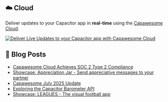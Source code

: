 <!--
# Capawesome

**Here are some ideas to get you started:**

🙋‍♀️ A short introduction - what is your organization all about?
🌈 Contribution guidelines - how can the community get involved?
👩‍💻 Useful resources - where can the community find your docs? Is there anything else the community should know?
🍿 Fun facts - what does your team eat for breakfast?
🧙 Remember, you can do mighty things with the power of [Markdown](https://docs.github.com/github/writing-on-github/getting-started-with-writing-and-formatting-on-github/basic-writing-and-formatting-syntax)
-->

## ☁️ Cloud

Deliver updates to your Capacitor app in **real-time** using the [Capawesome Cloud](https://cloud.capawesome.io/).

<div class="capawesome-z29o10a">
  <a href="https://cloud.capawesome.io/" target="_blank">
    <img alt="Deliver Live Updates to your Capacitor app with Capawesome Cloud" src="https://cloud.capawesome.io/assets/banners/cloud-deploy-real-time-app-updates.png?t=1" />
  </a>
</div>

## 📕  Blog Posts

<!-- BLOG-POST-LIST:START -->
- [Capawesome Cloud Achieves SOC 2 Type 2 Compliance](https://capawesome.io/blog/capawesome-cloud-soc-2-type-2-compliance/)
- [Showcase: Appreciation Jar - Send appreciative messages to your partner](https://capawesome.io/blog/showcase-appreciation-jar/)
- [Capawesome July 2025 Update](https://capawesome.io/blog/2025-july-update/)
- [Exploring the Capacitor Barometer API](https://capawesome.io/blog/exploring-the-capacitor-barometer-api/)
- [Showcase: LEAGUES - The visual football app](https://capawesome.io/blog/showcase-leagues/)
<!-- BLOG-POST-LIST:END -->
